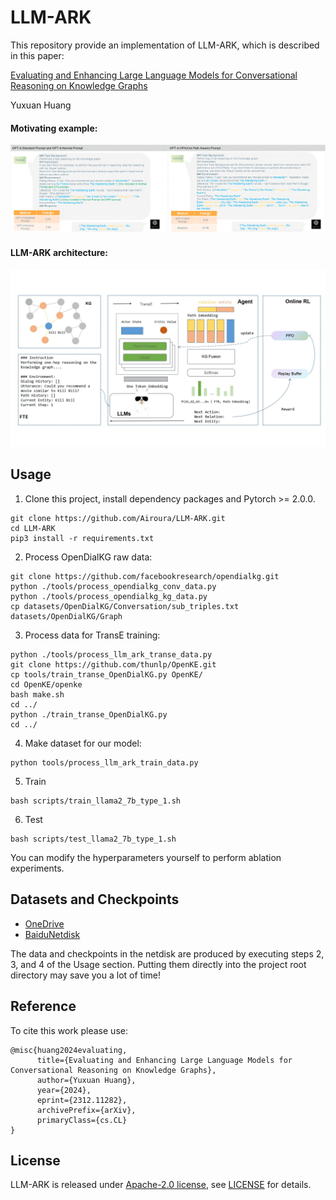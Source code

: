 # LLM-ARK
This repository provide an implementation of LLM-ARK, which is described in this paper:

[Evaluating and Enhancing Large Language Models for Conversational Reasoning on Knowledge Graphs](https://arxiv.org/abs/2312.11282)

Yuxuan Huang

#### Motivating example:

![image](source/figure1-2.jpg)

#### LLM-ARK architecture:
![image](source/figure3.jpg)

## Usage
1. Clone this project, install dependency packages and Pytorch >= 2.0.0.
```
git clone https://github.com/Airoura/LLM-ARK.git
cd LLM-ARK
pip3 install -r requirements.txt
```

2. Process OpenDialKG raw data:
```
git clone https://github.com/facebookresearch/opendialkg.git
python ./tools/process_opendialkg_conv_data.py
python ./tools/process_opendialkg_kg_data.py
cp datasets/OpenDialKG/Conversation/sub_triples.txt datasets/OpenDialKG/Graph
```

3. Process data for TransE training:
```
python ./tools/process_llm_ark_transe_data.py
git clone https://github.com/thunlp/OpenKE.git
cp tools/train_transe_OpenDialKG.py OpenKE/
cd OpenKE/openke 
bash make.sh
cd ../
python ./train_transe_OpenDialKG.py
cd ../
```

4. Make dataset for our model:
```
python tools/process_llm_ark_train_data.py

```

5. Train
```
bash scripts/train_llama2_7b_type_1.sh
```

6. Test
```
bash scripts/test_llama2_7b_type_1.sh
```

You can modify the hyperparameters yourself to perform ablation experiments.

## Datasets and Checkpoints
- [OneDrive](https://1drv.ms/u/s!Ag89Dbur-oW3fHOM1FpqixT_syI?e=xtX9Ah)
- [BaiduNetdisk](https://pan.baidu.com/s/1IeRWtf88WyL4T9kdtzjjdA?pwd=wdds)

The data and checkpoints in the netdisk are produced by executing steps 2, 3, and 4 of the Usage section. Putting them directly into the project root directory may save you a lot of time!


## Reference
To cite this work please use:
```
@misc{huang2024evaluating,
      title={Evaluating and Enhancing Large Language Models for Conversational Reasoning on Knowledge Graphs}, 
      author={Yuxuan Huang},
      year={2024},
      eprint={2312.11282},
      archivePrefix={arXiv},
      primaryClass={cs.CL}
}
```

## License
LLM-ARK is released under [Apache-2.0 license](https://www.apache.org/licenses/LICENSE-2.0), see [LICENSE](https://github.com/Airoura/LLM-ARK/blob/main/LICENSE) for details.
